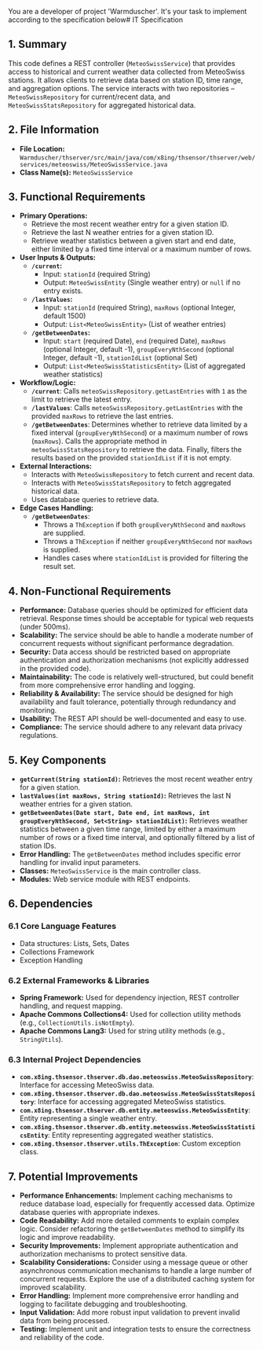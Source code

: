 You are a developer of project 'Warmduscher'. It's your task to implement according to the specification below# IT Specification

## 1. Summary

This code defines a REST controller (`MeteoSwissService`) that provides access to historical and current weather data collected from MeteoSwiss stations. It allows clients to retrieve data based on station ID, time range, and aggregation options. The service interacts with two repositories – `MeteoSwissRepository` for current/recent data, and `MeteoSwissStatsRepository` for aggregated historical data.

## 2. File Information

- **File Location:** `Warmduscher/thserver/src/main/java/com/x8ing/thsensor/thserver/web/services/meteoswiss/MeteoSwissService.java`
- **Class Name(s):** `MeteoSwissService`

## 3. Functional Requirements

- **Primary Operations:**
    - Retrieve the most recent weather entry for a given station ID.
    - Retrieve the last N weather entries for a given station ID.
    - Retrieve weather statistics between a given start and end date, either limited by a fixed time interval or a maximum number of rows.
- **User Inputs & Outputs:**
    - **`/current`:**
        - Input: `stationId` (required String)
        - Output: `MeteoSwissEntity` (Single weather entry) or `null` if no entry exists.
    - **`/lastValues`:**
        - Input: `stationId` (required String), `maxRows` (optional Integer, default 1500)
        - Output: `List<MeteoSwissEntity>` (List of weather entries)
    - **`/getBetweenDates`:**
        - Input: `start` (required Date), `end` (required Date), `maxRows` (optional Integer, default -1), `groupEveryNthSecond` (optional Integer, default -1), `stationIdList` (optional Set<String>)
        - Output: `List<MeteoSwissStatisticsEntity>` (List of aggregated weather statistics)
- **Workflow/Logic:**
    - **`/current`**: Calls `meteoSwissRepository.getLastEntries` with `1` as the limit to retrieve the latest entry.
    - **`/lastValues`**: Calls `meteoSwissRepository.getLastEntries` with the provided `maxRows` to retrieve the last entries.
    - **`/getBetweenDates`**:  Determines whether to retrieve data limited by a fixed interval (`groupEveryNthSecond`) or a maximum number of rows (`maxRows`). Calls the appropriate method in `meteoSwissStatsRepository` to retrieve the data. Finally, filters the results based on the provided `stationIdList` if it is not empty.
- **External Interactions:**
    - Interacts with `MeteoSwissRepository` to fetch current and recent data.
    - Interacts with `MeteoSwissStatsRepository` to fetch aggregated historical data.
    - Uses database queries to retrieve data.
- **Edge Cases Handling:**
    - **`/getBetweenDates`**:
        - Throws a `ThException` if both `groupEveryNthSecond` and `maxRows` are supplied.
        - Throws a `ThException` if neither `groupEveryNthSecond` nor `maxRows` is supplied.
        - Handles cases where `stationIdList` is provided for filtering the result set.

## 4. Non-Functional Requirements

- **Performance:**  Database queries should be optimized for efficient data retrieval. Response times should be acceptable for typical web requests (under 500ms).
- **Scalability:** The service should be able to handle a moderate number of concurrent requests without significant performance degradation.
- **Security:** Data access should be restricted based on appropriate authentication and authorization mechanisms (not explicitly addressed in the provided code).
- **Maintainability:** The code is relatively well-structured, but could benefit from more comprehensive error handling and logging.
- **Reliability & Availability:** The service should be designed for high availability and fault tolerance, potentially through redundancy and monitoring.
- **Usability:** The REST API should be well-documented and easy to use.
- **Compliance:** The service should adhere to any relevant data privacy regulations.

## 5. Key Components

- **`getCurrent(String stationId)`:** Retrieves the most recent weather entry for a given station.
- **`lastValues(int maxRows, String stationId)`:** Retrieves the last N weather entries for a given station.
- **`getBetweenDates(Date start, Date end, int maxRows, int groupEveryNthSecond, Set<String> stationIdList)`:** Retrieves weather statistics between a given time range, limited by either a maximum number of rows or a fixed time interval, and optionally filtered by a list of station IDs.
- **Error Handling:** The `getBetweenDates` method includes specific error handling for invalid input parameters.
- **Classes:** `MeteoSwissService` is the main controller class.
- **Modules:** Web service module with REST endpoints.

## 6. Dependencies

### 6.1 Core Language Features

- Data structures: Lists, Sets, Dates
- Collections Framework
- Exception Handling

### 6.2 External Frameworks & Libraries

- **Spring Framework:** Used for dependency injection, REST controller handling, and request mapping.
- **Apache Commons Collections4:** Used for collection utility methods (e.g., `CollectionUtils.isNotEmpty`).
- **Apache Commons Lang3:** Used for string utility methods (e.g., `StringUtils`).

### 6.3 Internal Project Dependencies

- **`com.x8ing.thsensor.thserver.db.dao.meteoswiss.MeteoSwissRepository`**:  Interface for accessing MeteoSwiss data.
- **`com.x8ing.thsensor.thserver.db.dao.meteoswiss.MeteoSwissStatsRepository`**: Interface for accessing aggregated MeteoSwiss statistics.
- **`com.x8ing.thsensor.thserver.db.entity.meteoswiss.MeteoSwissEntity`**: Entity representing a single weather entry.
- **`com.x8ing.thsensor.thserver.db.entity.meteoswiss.MeteoSwissStatisticsEntity`**: Entity representing aggregated weather statistics.
- **`com.x8ing.thsensor.thserver.utils.ThException`**: Custom exception class.

## 7. Potential Improvements

- **Performance Enhancements:**  Implement caching mechanisms to reduce database load, especially for frequently accessed data. Optimize database queries with appropriate indexes.
- **Code Readability:** Add more detailed comments to explain complex logic. Consider refactoring the `getBetweenDates` method to simplify its logic and improve readability.
- **Security Improvements:** Implement appropriate authentication and authorization mechanisms to protect sensitive data.
- **Scalability Considerations:** Consider using a message queue or other asynchronous communication mechanisms to handle a large number of concurrent requests. Explore the use of a distributed caching system for improved scalability.
- **Error Handling:** Implement more comprehensive error handling and logging to facilitate debugging and troubleshooting.
- **Input Validation:** Add more robust input validation to prevent invalid data from being processed.
- **Testing:** Implement unit and integration tests to ensure the correctness and reliability of the code.
